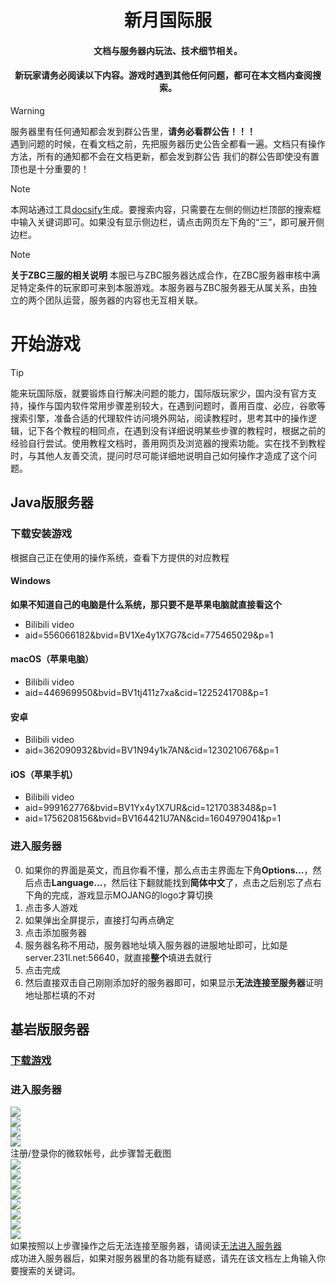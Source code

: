 <div align="center">
</p>
<h1>新月国际服</h1>
<h4>文档与服务器内玩法、技术细节相关。</h4>
<h4>新玩家请务必阅读以下内容。游戏时遇到其他任何问题，都可在本文档内查阅搜索。</h4>
<!--<a herf="https://www.minebbs.com/resources/dls-bds.2269/"><b>MineBBS发布页</b><a>　｜　<a herf="https://gitee.com/dlcn/dlscq/wikis/"><b>项目wiki</b><a>-->
</div>  

> [!WARNING]
> 服务器里有任何通知都会发到群公告里，**请务必看群公告！！！**  
> 遇到问题的时候，在看文档之前，先把服务器历史公告全都看一遍。文档只有操作方法，所有的通知都不会在文档更新，都会发到群公告
> 我们的群公告即使没有置顶也是十分重要的！

> [!NOTE]
> 本网站通过工具[docsify](https://github.com/docsifyjs/docsify)生成。要搜索内容，只需要在左侧的侧边栏顶部的搜索框中输入关键词即可。如果没有显示侧边栏，请点击网页左下角的“三”，即可展开侧边栏。

> [!NOTE]
> **关于ZBC三服的相关说明**
> 本服已与ZBC服务器达成合作，在ZBC服务器审核中满足特定条件的玩家即可来到本服游戏。本服务器与ZBC服务器无从属关系，由独立的两个团队运营，服务器的内容也无互相关联。

# 开始游戏
> [!TIP]
> 能来玩国际版，就要锻炼自行解决问题的能力，国际版玩家少，国内没有官方支持，操作与国内软件常用步骤差别较大，在遇到问题时，善用百度、必应，谷歌等搜索引擎，准备合适的代理软件访问境外网站，阅读教程时，思考其中的操作逻辑，记下各个教程的相同点，在遇到没有详细说明某些步骤的教程时，根据之前的经验自行尝试。使用教程文档时，善用网页及浏览器的搜索功能。实在找不到教程时，与其他人友善交流，提问时尽可能详细地说明自己如何操作才造成了这个问题。

## Java版服务器
### 下载安装游戏
根据自己正在使用的操作系统，查看下方提供的对应教程
#### Windows
**如果不知道自己的电脑是什么系统，那只要不是苹果电脑就直接看这个**
- Bilibili video
- aid=556066182&bvid=BV1Xe4y1X7G7&cid=775465029&p=1
#### macOS（苹果电脑）
- Bilibili video
- aid=446969950&bvid=BV1tj411z7xa&cid=1225241708&p=1
#### 安卓
- Bilibili video
- aid=362090932&bvid=BV1N94y1k7AN&cid=1230210676&p=1
#### iOS（苹果手机）
- Bilibili video
- aid=999162776&bvid=BV1Yx4y1X7UR&cid=1217038348&p=1
- aid=1756208156&bvid=BV164421U7AN&cid=1604979041&p=1

### 进入服务器
0. 如果你的界面是英文，而且你看不懂，那么点击主界面左下角**Options...**，然后点击**Language...**，然后往下翻就能找到**简体中文**了，点击之后别忘了点右下角的完成，游戏显示MOJANG的logo才算切换
1. 点击多人游戏
2. 如果弹出全屏提示，直接打勾再点确定
3. 点击添加服务器
4. 服务器名称不用动，服务器地址填入服务器的进服地址即可，比如是server.231l.net:56640，就直接**整个**填进去就行
5. 点击完成
6. 然后直接双击自己刚刚添加好的服务器即可，如果显示**无法连接至服务器**证明地址那栏填的不对

## 基岩版服务器

### [下载游戏](download)

### 进入服务器
![](img/image.jpg)  
![](img/image-2.jpg)  
![](img/image-3.jpg)  
![](img/image-4.jpg)  
注册/登录你的微软帐号，此步骤暂无截图  
![](img/image-5.jpg)  
![](img/image-6.jpg)  
![](img/image-7.jpg)  
![](img/image-8.jpg)  
![](img/image-9.jpg)  
![](img/image-10.jpg)  
![](img/image-11.jpg)  
![](img/image-12.jpg)  
如果按照以上步骤操作之后无法连接至服务器，请阅读[无法进入服务器](cannotconnect)  
成功进入服务器后，如果对服务器里的各功能有疑惑，请先在该文档左上角输入你要搜索的关键词。
